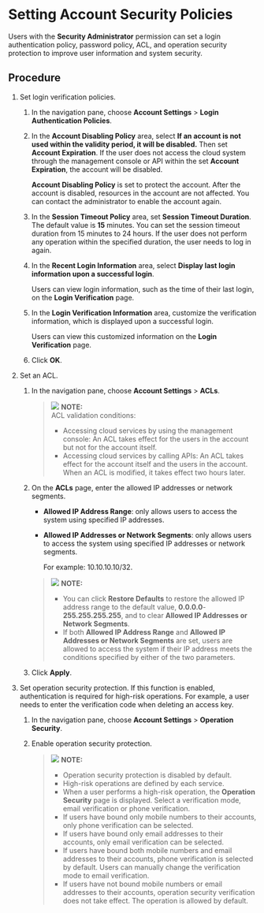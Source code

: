 # Setting Account Security Policies<a name="en-us_topic_0046611308"></a>

Users with the  **Security Administrator**  permission can set a login authentication policy, password policy, ACL, and operation security protection to improve user information and system security.

## Procedure<a name="section13189358"></a>

1.  Set login verification policies.
    1.  In the navigation pane, choose  **Account Settings**  \>  **Login Authentication Policies**.
    2.  In the  **Account Disabling Policy**  area, select  **If an account is not used within the validity period, it will be disabled.**  Then set  **Account Expiration**. If the user does not access the cloud system through the management console or API within the set  **Account Expiration**, the account will be disabled.

        **Account Disabling Policy**  is set to protect the account. After the account is disabled, resources in the account are not affected. You can contact the administrator to enable the account again.

    3.  In the  **Session Timeout Policy**  area, set  **Session Timeout Duration**. The default value is  **15**  minutes. You can set the session timeout duration from 15 minutes to 24 hours. If the user does not perform any operation within the specified duration, the user needs to log in again.
    4.  In the  **Recent Login Information**  area, select  **Display last login information upon a successful login**.

        Users can view login information, such as the time of their last login, on the  **Login Verification**  page.

    5.  In the  **Login Verification Information**  area, customize the verification information, which is displayed upon a successful login.

        Users can view this customized information on the  **Login Verification**  page.

    6.  Click  **OK**.

2.  Set an ACL.
    1.  In the navigation pane, choose  **Account Settings**  \>  **ACLs**.

        >![](/images/icon-note.gif) **NOTE:**   
        >ACL validation conditions:  
        >-   Accessing cloud services by using the management console: An ACL takes effect for the users in the account but not for the account itself.  
        >-   Accessing cloud services by calling APIs: An ACL takes effect for the account itself and the users in the account. When an ACL is modified, it takes effect two hours later.  

    2.  On the  **ACLs**  page, enter the allowed IP addresses or network segments.

        -   **Allowed IP Address Range**: only allows users to access the system using specified IP addresses.
        -   **Allowed IP Addresses or Network Segments**: only allows users to access the system using specified IP addresses or network segments.

            For example: 10.10.10.10/32.

        >![](/images/icon-note.gif) **NOTE:**   
        >-   You can click  **Restore Defaults**  to restore the allowed IP address range to the default value,  **0.0.0.0**-**255.255.255.255**, and to clear  **Allowed IP Addresses or Network Segments**.  
        >-   If both  **Allowed IP Address Range**  and  **Allowed IP Addresses or Network Segments**  are set, users are allowed to access the system if their IP address meets the conditions specified by either of the two parameters.  

    3.  Click  **Apply**.

3.  Set operation security protection. If this function is enabled, authentication is required for high-risk operations. For example, a user needs to enter the verification code when deleting an access key.
    1.  In the navigation pane, choose  **Account Settings**  \>  **Operation Security**.
    2.  Enable operation security protection.

        >![](/images/icon-note.gif) **NOTE:**   
        >-   Operation security protection is disabled by default.  
        >-   High-risk operations are defined by each service.  
        >-   When a user performs a high-risk operation, the  **Operation Security**  page is displayed. Select a verification mode, email verification or phone verification.  
        >    -   If users have bound only mobile numbers to their accounts, only phone verification can be selected.  
        >    -   If users have bound only email addresses to their accounts, only email verification can be selected.  
        >    -   If users have bound both mobile numbers and email addresses to their accounts, phone verification is selected by default. Users can manually change the verification mode to email verification.  
        >    -   If users have not bound mobile numbers or email addresses to their accounts, operation security verification does not take effect. The operation is allowed by default.  



